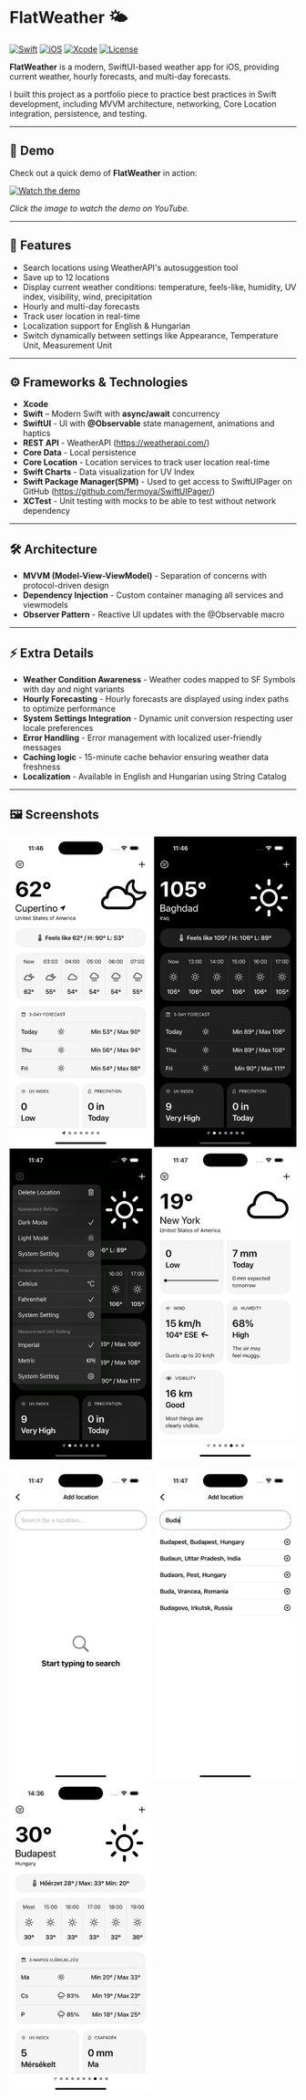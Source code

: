 # FlatWeather 🌤️

[![Swift](https://img.shields.io/badge/Swift-5.9-orange.svg)](https://swift.org/) 
[![iOS](https://img.shields.io/badge/iOS-blue.svg)](https://developer.apple.com/ios/) 
[![Xcode](https://img.shields.io/badge/Xcode-15-blue.svg)](https://developer.apple.com/xcode/) 
[![License](https://img.shields.io/badge/License-MIT-lightgrey.svg)](LICENSE)

**FlatWeather** is a modern, SwiftUI-based weather app for iOS, providing current weather, hourly forecasts, and multi-day forecasts.

I built this project as a portfolio piece to practice best practices in Swift development, including MVVM architecture, networking, Core Location integration, persistence, and testing.

---

## 🎥 Demo

Check out a quick demo of **FlatWeather** in action:

[![Watch the demo](https://img.youtube.com/vi/RK-4MnhjZ6w/0.jpg)](https://youtube.com/shorts/RK-4MnhjZ6w?feature=share)

*Click the image to watch the demo on YouTube.*

---

## 📱 Features

- Search locations using WeatherAPI's autosuggestion tool
- Save up to 12 locations
- Display current weather conditions: temperature, feels-like, humidity, UV index, visibility, wind, precipitation
- Hourly and multi-day forecasts
- Track user location in real-time
- Localization support for English & Hungarian
- Switch dynamically between settings like Appearance, Temperature Unit, Measurement Unit

---

## ⚙️ Frameworks & Technologies

- **Xcode**
- **Swift** – Modern Swift with **async/await** concurrency
- **SwiftUI** - UI with **@Observable** state management, animations and haptics
- **REST API** - WeatherAPI (https://weatherapi.com/)
- **Core Data** - Local persistence
- **Core Location** - Location services to track user location real-time
- **Swift Charts** - Data visualization for UV Index
- **Swift Package Manager(SPM)** - Used to get access to SwiftUIPager on GitHub (https://github.com/fermoya/SwiftUIPager/)
- **XCTest** - Unit testing with mocks to be able to test without network dependency

---

## 🛠️ Architecture

- **MVVM (Model-View-ViewModel)** - Separation of concerns with protocol-driven design
- **Dependency Injection** - Custom container managing all services and viewmodels
- **Observer Pattern** - Reactive UI updates with the @Observable macro

---

## ⚡ Extra Details

- **Weather Condition Awareness** - Weather codes mapped to SF Symbols with day and night variants
- **Hourly Forecasting** - Hourly forecasts are displayed using index paths to optimize performance
- **System Settings Integration** - Dynamic unit conversion respecting user locale preferences
- **Error Handling** - Error management with localized user-friendly messages
- **Caching logic** - 15-minute cache behavior ensuring weather data freshness
- **Localization** - Available in English and Hungarian using String Catalog

---

## 🖼️ Screenshots

<img src="Screenshots/ss1.png" alt="Weather view in light mode" width="250"/> <img src="Screenshots/ss2.png" alt="Weather view in dark mode" width="250"/> <img src="Screenshots/ss3.png" alt="Settings menu" width="250"/> <img src="Screenshots/ss4.png" alt="Info cards" width="250"/>

<img src="Screenshots/ss5.png" alt="Search view without results" width="250"/> <img src="Screenshots/ss6.png" alt="Search view with results" width="250"/> <img src="Screenshots/ss7.png" alt="Hungarian version" width="250"/>




